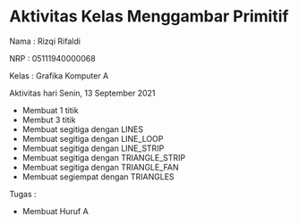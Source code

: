 # Aktivitas Kelas Menggambar Primitif
Nama : Rizqi Rifaldi 

NRP : 05111940000068

Kelas  : Grafika Komputer A

Aktivitas hari Senin, 13 September 2021

* Membuat 1 titik
* Membut 3 titik
* Membuat segitiga dengan LINES
* Membuat segitiga dengan LINE_LOOP
* Membuat segitiga dengan LINE_STRIP
* Membuat segitiga dengan TRIANGLE_STRIP
* Membuat segitiga dengan TRIANGLE_FAN
* Membuat segiempat dengan TRIANGLES

Tugas :
* Membuat Huruf A
